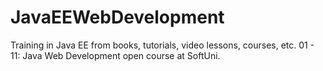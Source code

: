 # JavaEEWebDevelopment
Training in Java EE from books, tutorials, video lessons, courses, etc. 01 - 11: Java Web Development open course at SoftUni.
